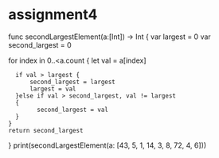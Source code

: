 # assignment4

func secondLargestElement(a:[Int]) -> Int
 {
  var largest = 0
  var second_largest = 0

   for index in 0..<a.count
   {
      let val = a[index]

      if val > largest {
          second_largest = largest
          largest = val
      }else if val > second_largest, val != largest 
      {
            second_largest = val
      }
    }
    return second_largest
}
print(secondLargestElement(a: [43, 5, 1, 14, 3, 8, 72, 4, 6]))
              
            
